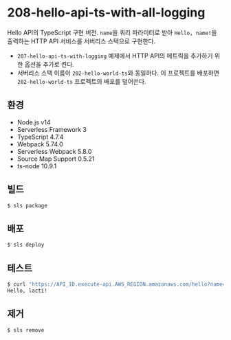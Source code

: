 # 208-hello-api-ts-with-all-logging

Hello API의 TypeScript 구현 버전. `name`을 쿼리 파라미터로 받아 `Hello, name!`을 출력하는 HTTP API 서비스를 서버리스 스택으로 구현한다.

- `207-hello-api-ts-with-logging` 예제에서 HTTP API의 메트릭을 추가하기 위한 옵션을 추가로 켠다.
- 서버리스 스택 이름이 `202-hello-world-ts`와 동일하다. 이 프로젝트를 배포하면 `202-hello-world-ts` 프로젝트의 배포를 덮어쓴다.

## 환경

- Node.js v14
- Serverless Framework 3
- TypeScript 4.7.4
- Webpack 5.74.0
- Serverless Webpack 5.8.0
- Source Map Support 0.5.21
- ts-node 10.9.1

## 빌드

```bash
$ sls package
```

## 배포

```bash
$ sls deploy
```

## 테스트

```bash
$ curl "https://API_ID.execute-api.AWS_REGION.amazonaws.com/hello?name=lacti"
Hello, lacti!
```

## 제거

```bash
$ sls remove
```
